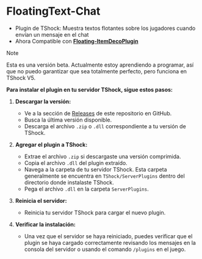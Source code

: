 # FloatingText-Chat
- Plugin de TShock: Muestra textos flotantes sobre los jugadores cuando envían un mensaje en el chat
- Ahora Compatible con **[Floating-ItemDecoPlugin](https://github.com/itsFrankV22/ItemsDeco-Plugin)**

> [!NOTE]
> Esta es una versión beta. Actualmente estoy aprendiendo a programar, así que no puedo garantizar que sea totalmente perfecto, pero funciona en TShock V5.

**Para instalar el plugin en tu servidor TShock, sigue estos pasos:**

1. **Descargar la versión:**
   - Ve a la sección de [Releases](github.com/itsFrankV22/FloatingText-Chat/releases/tag/FloatingText) de este repositorio en GitHub.
   - Busca la última versión disponible.
   - Descarga el archivo `.zip` o `.dll` correspondiente a tu versión de TShock.

2. **Agregar el plugin a TShock:**
   - Extrae el archivo `.zip` si descargaste una versión comprimida.
   - Copia el archivo `.dll` del plugin extraído.
   - Navega a la carpeta de tu servidor TShock. Esta carpeta generalmente se encuentra en `TShock/ServerPlugins` dentro del directorio donde instalaste TShock.
   - Pega el archivo `.dll` en la carpeta `ServerPlugins`.

3. **Reinicia el servidor:**
   - Reinicia tu servidor TShock para cargar el nuevo plugin.

4. **Verificar la instalación:**
   - Una vez que el servidor se haya reiniciado, puedes verificar que el plugin se haya cargado correctamente revisando los mensajes en la consola del servidor o usando el comando `/plugins` en el juego.
